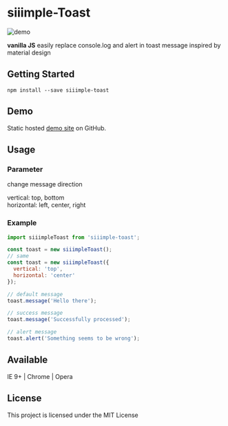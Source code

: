 # siiimple-Toast

![demo](http://i.imgur.com/TNzvHD4.png)

**vanilla JS**
easily replace console.log and alert in toast message
inspired by material design

## Getting Started
```
npm install --save siiimple-toast
```

## Demo

Static hosted [demo site](https://gomonk3037.github.io/siiimple-Toast/) on GitHub.

## Usage

### Parameter

change message direction <br>

vertical: top, bottom <br>
horizontal: left, center, right <br>

### Example

```javascript
import siiimpleToast from 'siiimple-toast';

const toast = new siiimpleToast();
// same 
const toast = new siiimpleToast({
  vertical: 'top',
  horizontal: 'center'
});

// default message
toast.message('Hello there'); 

// success message
toast.message('Successfully processed');

// alert message
toast.alert('Something seems to be wrong');

```
## Available

IE 9+ | Chrome | Opera

## License

This project is licensed under the MIT License